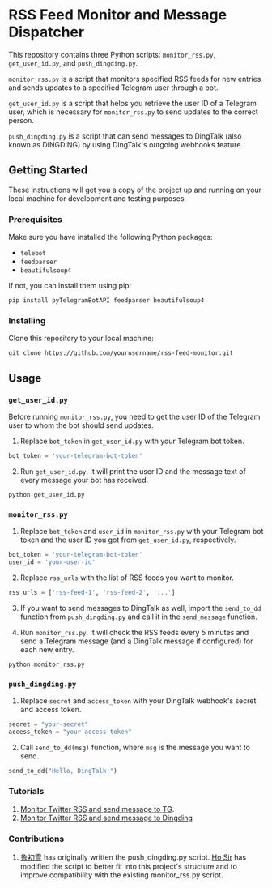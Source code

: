 # RSS Feed Monitor and Message Dispatcher

This repository contains three Python scripts: `monitor_rss.py`, `get_user_id.py`, and `push_dingding.py`. 

`monitor_rss.py` is a script that monitors specified RSS feeds for new entries and sends updates to a specified Telegram user through a bot. 

`get_user_id.py` is a script that helps you retrieve the user ID of a Telegram user, which is necessary for `monitor_rss.py` to send updates to the correct person.

`push_dingding.py` is a script that can send messages to DingTalk (also known as DINGDING) by using DingTalk's outgoing webhooks feature.

## Getting Started

These instructions will get you a copy of the project up and running on your local machine for development and testing purposes.

### Prerequisites

Make sure you have installed the following Python packages:

* `telebot`
* `feedparser`
* `beautifulsoup4`

If not, you can install them using pip:
```
pip install pyTelegramBotAPI feedparser beautifulsoup4
```

### Installing

Clone this repository to your local machine:

```
git clone https://github.com/yourusername/rss-feed-monitor.git
```

## Usage

### `get_user_id.py`

Before running `monitor_rss.py`, you need to get the user ID of the Telegram user to whom the bot should send updates. 

1. Replace `bot_token` in `get_user_id.py` with your Telegram bot token.

```python
bot_token = 'your-telegram-bot-token'
```

2. Run `get_user_id.py`. It will print the user ID and the message text of every message your bot has received. 

```bash
python get_user_id.py
```

### `monitor_rss.py`

1. Replace `bot_token` and `user_id` in `monitor_rss.py` with your Telegram bot token and the user ID you got from `get_user_id.py`, respectively.

```python
bot_token = 'your-telegram-bot-token'
user_id = 'your-user-id'
```

2. Replace `rss_urls` with the list of RSS feeds you want to monitor.

```python
rss_urls = ['rss-feed-1', 'rss-feed-2', '...']
```

3. If you want to send messages to DingTalk as well, import the `send_to_dd` function from `push_dingding.py` and call it in the `send_message` function.

4. Run `monitor_rss.py`. It will check the RSS feeds every 5 minutes and send a Telegram message (and a DingTalk message if configured) for each new entry.

```bash
python monitor_rss.py
```

### `push_dingding.py`

1. Replace `secret` and `access_token` with your DingTalk webhook's secret and access token.

```python
secret = "your-secret"
access_token = "your-access-token"
```

2. Call `send_to_dd(msg)` function, where `msg` is the message you want to send.

```python
send_to_dd("Hello, DingTalk!")
```

### Tutorials

1. [Monitor Twitter RSS and send message to TG](https://twitter.com/eth_believer_ho/status/1657035019586609153).
2. [Monitor Twitter RSS and send message to Dingding](https://twitter.com/eth_believer_ho/status/1658122805035122689)


### Contributions

1. [鲁初雪](https://twitter.com/PNajgaGihn4ALWm) has originally written the push_dingding.py script. [Ho Sir](https://github.com/hosir-web3) has modified the script to better fit into this project's structure and to improve compatibility with the existing monitor_rss.py script.
